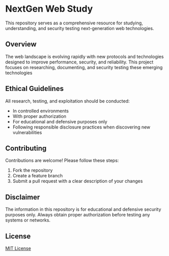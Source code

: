 # NextGen Web Study

This repository serves as a comprehensive resource for studying, understanding, and security testing next-generation web technologies.

## Overview

The web landscape is evolving rapidly with new protocols and technologies designed to improve performance, security, and reliability. This project focuses on researching, documenting, and security testing these emerging technologies


## Ethical Guidelines

All research, testing, and exploitation should be conducted:
- In controlled environments
- With proper authorization
- For educational and defensive purposes only
- Following responsible disclosure practices when discovering new vulnerabilities

## Contributing

Contributions are welcome! Please follow these steps:
1. Fork the repository
2. Create a feature branch
3. Submit a pull request with a clear description of your changes

## Disclaimer

The information in this repository is for educational and defensive security purposes only. Always obtain proper authorization before testing any systems or networks.

## License

[MIT License](LICENSE)